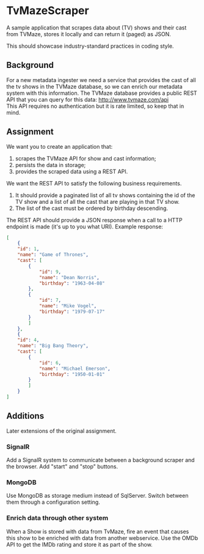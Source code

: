 # TvMazeScraper

A sample application that scrapes data about (TV) shows and their cast from TVMaze, stores it locally and can return it (paged) as JSON.

This should showcase industry-standard practices in coding style.

## Background
For a new metadata ingester we need a service that provides the cast of all the tv shows in the TVMaze database, so we can enrich our metadata system with this information. The TVMaze database provides a public REST API that you can query for this data:
http://www.tvmaze.com/api  
This API requires no authentication but it is rate limited, so keep that in mind.

## Assignment
We want you to create an application that:
1.	scrapes the TVMaze API for show and cast information;
2.	persists the data in storage;
3.	provides the scraped data using a REST API.

We want the REST API to satisfy the following business requirements.
1.	It should provide a paginated list of all tv shows containing the id of the TV show and a list of all the cast that are playing in that TV show.
2.	The list of the cast must be ordered by birthday descending.


The REST API should provide a JSON response when a call to a HTTP endpoint is made (it's up to you what URI).
Example response:

```json
[
    {
    "id": 1,
    "name": "Game of Thrones",
    "cast": [
        {
            "id": 9,
            "name": "Dean Norris",
            "birthday": "1963-04-08"
        },
        {
            "id": 7,
            "name": "Mike Vogel",
            "birthday": "1979-07-17"
        }
        ]
    },
    {
    "id": 4,
    "name": "Big Bang Theory",
    "cast": [
        {
            "id": 6,
            "name": "Michael Emerson",
            "birthday": "1950-01-01"
        }
        ]
    }
]
```

## Additions
Later extensions of the original assignment.

### SignalR
Add a SignalR system to communicate between a background scraper and the browser. Add "start" and "stop" buttons.


### MongoDB
Use MongoDB as storage medium instead of SqlServer. Switch between them through a configuration setting.

### Enrich data through other system
When a Show is stored with data from TvMaze, fire an event that causes this show to be enriched with data from another webservice.
Use the OMDb API to get the IMDb rating and store it as part of the show.

